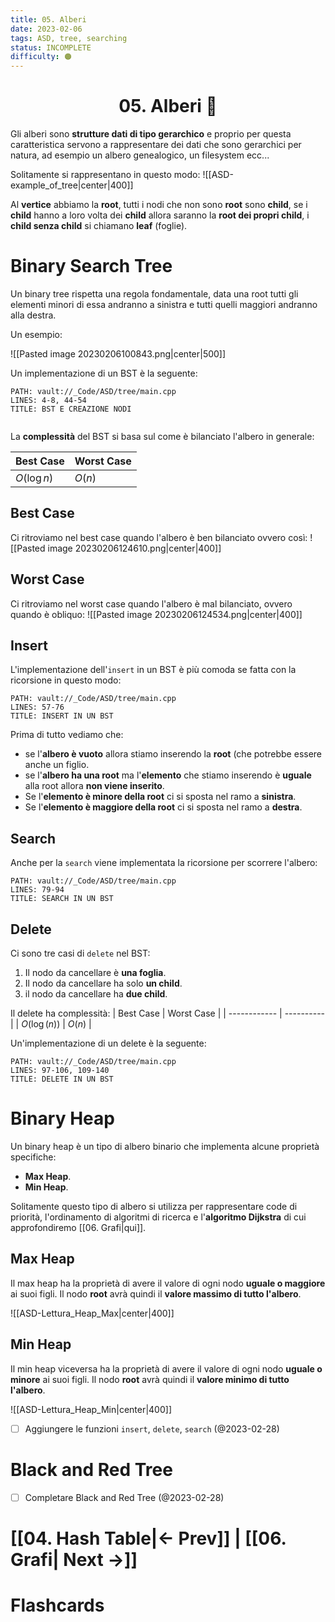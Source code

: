 ```yaml
---
title: 05. Alberi
date: 2023-02-06
tags: ASD, tree, searching
status: INCOMPLETE
difficulty: 🟠
---
```


<h1  style="text-align: center;">  05. Alberi 🌲 </h1> 

Gli alberi sono **strutture dati di tipo gerarchico** e proprio per questa caratteristica servono a rappresentare dei dati che sono gerarchici per natura, ad esempio un albero genealogico, un filesystem ecc...

Solitamente si rappresentano in questo modo:
![[ASD-example_of_tree|center|400]]

Al **vertice** abbiamo la **root**, tutti i nodi che non sono **root** sono **child**, se i **child** hanno a loro volta dei **child** allora saranno la **root dei propri child**, i **child senza child** si chiamano **leaf** (foglie).


# Binary Search Tree

Un binary tree rispetta una regola fondamentale, data una root tutti gli elementi minori di essa andranno a sinistra e tutti quelli maggiori andranno alla destra.

Un esempio:

![[Pasted image 20230206100843.png|center|500]]


Un implementazione di un BST è la seguente:
```embed-cpp
PATH: vault://_Code/ASD/tree/main.cpp
LINES: 4-8, 44-54
TITLE: BST E CREAZIONE NODI
```


```embed-cpp

```
La **complessità** del BST si basa sul come è bilanciato l'albero in generale:

| Best Case | Worst Case |
| --------- | ---------- |
| $O(\log n)$    | $O(n)$           |

## Best Case

Ci ritroviamo nel best case quando l'albero è ben bilanciato ovvero così:
![[Pasted image 20230206124610.png|center|400]]

## Worst Case

Ci ritroviamo nel worst case quando l'albero è mal bilanciato, ovvero quando è obliquo:
![[Pasted image 20230206124534.png|center|400]]

## Insert

L'implementazione dell'`insert` in un BST è più comoda se fatta con la ricorsione in questo modo:
```embed-cpp
PATH: vault://_Code/ASD/tree/main.cpp
LINES: 57-76
TITLE: INSERT IN UN BST
```

Prima di tutto vediamo che:
- se l'**albero è vuoto** allora stiamo inserendo la **root** (che potrebbe essere anche un figlio.  
- se l'**albero ha una root** ma l'**elemento** che stiamo inserendo è **uguale** alla root allora **non viene inserito**.
- Se l'**elemento è minore della root** ci si sposta nel ramo a **sinistra**.
- Se l'**elemento è maggiore della root** ci si sposta nel ramo a **destra**.

## Search

Anche per la `search` viene implementata la ricorsione per scorrere l'albero:

```embed-cpp
PATH: vault://_Code/ASD/tree/main.cpp
LINES: 79-94
TITLE: SEARCH IN UN BST
```


## Delete

Ci sono tre casi di `delete` nel BST:
1. Il nodo da cancellare è **una foglia**.
2. Il nodo da cancellare ha solo **un child**.
3. il nodo da cancellare ha **due child**.

Il delete ha complessità:
| Best Case    | Worst Case |
| ------------ | ---------- |
| $O(\log(n))$ | $O(n)$           |

Un'implementazione di un delete è la seguente:
```embed-cpp
PATH: vault://_Code/ASD/tree/main.cpp
LINES: 97-106, 109-140
TITLE: DELETE IN UN BST
```



# Binary Heap

Un binary heap è un tipo di albero binario che implementa alcune proprietà specifiche:
- **Max Heap**.
- **Min Heap**.

Solitamente questo tipo di albero si utilizza per rappresentare code di priorità, l'ordinamento di algoritmi di ricerca e l'**algoritmo Dijkstra** di cui approfondiremo [[06. Grafi|qui]].

## Max Heap

Il max heap ha la proprietà di avere il valore di ogni nodo **uguale o maggiore** ai suoi figli.
Il nodo **root** avrà quindi il **valore massimo di tutto l'albero**.

![[ASD-Lettura_Heap_Max|center|400]]

## Min Heap

Il min heap viceversa ha la proprietà di avere il valore di ogni nodo **uguale o minore** ai suoi figli.
Il nodo **root** avrà quindi il **valore minimo di tutto l'albero**.

![[ASD-Lettura_Heap_Min|center|400]]


- [ ] Aggiungere le funzioni `insert`, `delete`, `search` (@2023-02-28)


# Black and Red Tree

- [ ] Completare Black and Red Tree (@2023-02-28)

# [[04. Hash Table|← Prev]] | [[06. Grafi| Next →]]





# Flashcards


